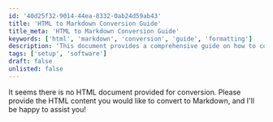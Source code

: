 ```yaml
---
id: '40d25f32-9014-44ea-8332-0ab24d59ab43'
title: 'HTML to Markdown Conversion Guide'
title_meta: 'HTML to Markdown Conversion Guide'
keywords: ['html', 'markdown', 'conversion', 'guide', 'formatting']
description: 'This document provides a comprehensive guide on how to convert HTML content into Markdown format, detailing the necessary steps, tools, and best practices for effective conversion.'
tags: ['setup', 'software']
draft: false
unlisted: false
---
```


It seems there is no HTML document provided for conversion. Please provide the HTML content you would like to convert to Markdown, and I'll be happy to assist you!

